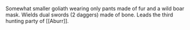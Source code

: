 Somewhat smaller goliath wearing only pants made of fur and a wild boar mask. Wields dual swords (2 daggers) made of bone. Leads the third hunting party of [[Aburr]].